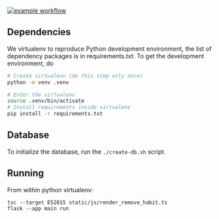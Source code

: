 [![example workflow](https://github.com/thermobased/flask-webapp/actions/workflows/python-package.yml/badge.svg)](https://github.com/thermobased/flask-webapp/actions)

## Dependencies

We virtualenv to reproduce Python development environment, the list of
dependency packages is in requirements.txt. To get the development environment,
do

```sh
# Create virtualenv (do this step only once)
python -m venv .venv

# Enter the virtualenv
source .venv/bin/activate
# Install requirements inside virtualenv
pip install -r requirements.txt
```

## Database

To initialize the database, run the `./create-db.sh` script.

## Running

From within python virtualenv:

```
tsc --target ES2015 static/js/render_remove_habit.ts
flask --app main run
```
